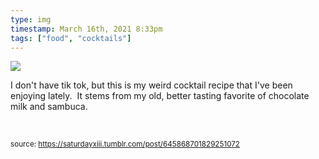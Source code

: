 ```yaml
---
type: img
timestamp: March 16th, 2021 8:33pm
tags: ["food", "cocktails"]
---
```

<img src="https://saturdayxiii.github.io/media/645868701829251072.jpg"/>
                                                                                          

I don't have tik tok, but this is my weird cocktail recipe that I've been enjoying lately.  It stems from my old, better tasting favorite of chocolate milk and sambuca.

<br/>
 
                                    
                
                
                
                
                                
<small>source: https://saturdayxiii.tumblr.com/post/645868701829251072</small>
